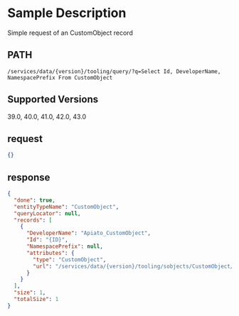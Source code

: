 # Sample Description
Simple request of an CustomObject record

## PATH
```
/services/data/{version}/tooling/query/?q=Select Id, DeveloperName, NamespacePrefix From CustomObject
```
## Supported Versions
39.0, 40.0, 41.0, 42.0, 43.0

## request
 ```json
{}
```

## response
```json
{
  "done": true,
  "entityTypeName": "CustomObject",
  "queryLocator": null,
  "records": [
    {
      "DeveloperName": "Apiato_CustomObject",
      "Id": "{ID}",
      "NamespacePrefix": null,
      "attributes": {
        "type": "CustomObject",
        "url": "/services/data/{version}/tooling/sobjects/CustomObject/{ID}"
      }
    }
  ],
  "size": 1,
  "totalSize": 1
}
```
